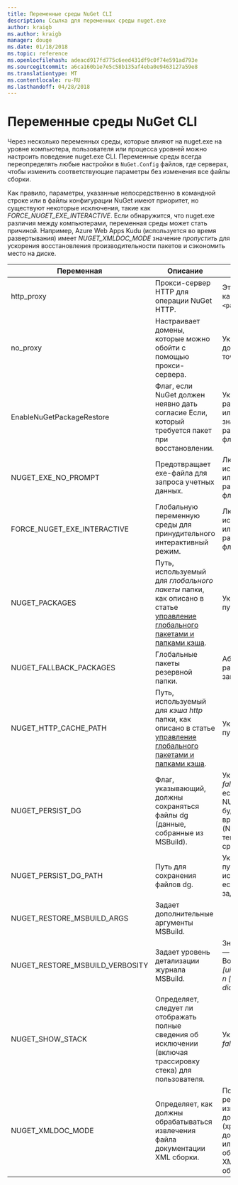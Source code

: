 ```yaml
---
title: Переменные среды NuGet CLI
description: Ссылка для переменных среды nuget.exe
author: kraigb
ms.author: kraigb
manager: douge
ms.date: 01/18/2018
ms.topic: reference
ms.openlocfilehash: adeacd917fd775c6eed431df9c0f74e591ad793e
ms.sourcegitcommit: a6ca160b1e7e5c58b135af4eba0e9463127a59e8
ms.translationtype: MT
ms.contentlocale: ru-RU
ms.lasthandoff: 04/28/2018
---
```

# <a name="nuget-cli-environment-variables"></a>Переменные среды NuGet CLI

Через несколько переменных среды, которые влияют на nuget.exe на уровне компьютера, пользователя или процесса уровней можно настроить поведение nuget.exe CLI. Переменные среды всегда переопределять любые настройки в `NuGet.Config` файлов, где серверах, чтобы изменить соответствующие параметры без изменения все файлы сборки.

Как правило, параметры, указанные непосредственно в командной строке или в файлы конфигурации NuGet имеют приоритет, но существуют некоторые исключения, такие как *FORCE_NUGET_EXE_INTERACTIVE*. Если обнаружится, что nuget.exe различия между компьютерами, переменная среды может стать причиной. Например, Azure Web Apps Kudu (используется во время развертывания) имеет *NUGET_XMLDOC_MODE* значение *пропустить* для ускорения восстановления производительности пакетов и сэкономить место на диске.

| Переменная | Описание | Примечания |
| --- | --- | --- |
| http_proxy | Прокси-сервер HTTP для операции NuGet HTTP. | Это может быть задано как `http://<username>:<password>@proxy.com`. |
| no_proxy | Настраивает домены, которые можно обойти с помощью прокси-сервера. | Указан в качестве доменов, разделенных точкой с запятой (,). |
| EnableNuGetPackageRestore | Флаг, если NuGet должен неявно дать согласие Если, который требуется пакет при восстановлении. | Указанный флаг рассматривается как *true* или *1*, любое другое значение, рассматриваются как флаг не задан. |
| NUGET_EXE_NO_PROMPT | Предотвращает exe-файла для запроса учетных данных. | Любое значение, за исключением того, null или пустую строку будет рассматриваться как флаг набор/true. |
| FORCE_NUGET_EXE_INTERACTIVE | Глобальную переменную среды для принудительного интерактивный режим. | Любое значение, за исключением того, null или пустую строку будет рассматриваться как флаг набор/true. |
| NUGET_PACKAGES | Путь, используемый для *глобального пакеты* папки, как описано в статье [управление глобального пакетами и папками кэша](../consume-packages/managing-the-global-packages-and-cache-folders.md). | Указан как абсолютный путь. |
| NUGET_FALLBACK_PACKAGES | Глобальные пакеты резервной папки. | Абсолютный папку путей, разделенных точкой с запятой (;). |
| NUGET_HTTP_CACHE_PATH | Путь, используемый для *кэша http* папки, как описано в статье [управление глобального пакетами и папками кэша](../consume-packages/managing-the-global-packages-and-cache-folders.md). | Указан как абсолютный путь. |
| NUGET_PERSIST_DG | Флаг, указывающий, должны сохраняться файлы dg (данные, собранные из MSBuild). | Указанный в виде *true* или *false* (по умолчанию), если не задано NUGET_PERSIST_DG_PATH будет храниться временный каталог (NuGetScratch папку в текущем каталоге temp среды). |
| NUGET_PERSIST_DG_PATH | Путь для сохранения файлов dg. | Указан как абсолютный путь, этот параметр используется, только если *NUGET_PERSIST_DG* задано значение true. |
| NUGET_RESTORE_MSBUILD_ARGS | Задает дополнительные аргументы MSBuild. | |
| NUGET_RESTORE_MSBUILD_VERBOSITY | Задает уровень детализации журнала MSBuild. | Значение по умолчанию — *тихий* («/ v: q»). Возможные значения *q [uiet]*, *m [минимальной]*, *n [ычный]*, *d [бные]*, и *diag [nostic]*. |
| NUGET_SHOW_STACK | Определяет, следует ли отображать полные сведения об исключении (включая трассировку стека) для пользователя. | Указанный в виде *true* или *false* (по умолчанию). |
| NUGET_XMLDOC_MODE | Определяет, как должны обрабатываться извлечения файла документации XML сборки. | Поддерживаемые режимы *пропустить* (не извлечь файлы XML-документации), *сжимать* (хранить файлы XML-документа как ZIP-архив) или *нет* (по умолчанию, обрабатывать файлы XML-документа как обычный файлы). |
